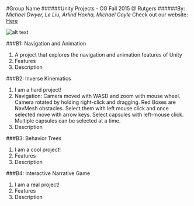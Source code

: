 #Group Name
######Unity Projects - CG Fall 2015 @ Rutgers
######By: *Michael Dwyer, Le Liu, Arlind Hoxha, Michael Coyle*
Check out our website: [Here](https://rocky-brook-2490.herokuapp.com/ "Our Website")

![alt text](teamLogo.png)

###B1: Navigation and Animation
1. A project that explores the navigation and animation features of Unity
2. Features
3. Description

###B2: Inverse Kinematics
1. I am a hard project!
2. Navigation:
    Camera moved with WASD and zoom with mouse wheel. Camera rotated by holding right-click
    and dragging.
    Red Boxes are NavMesh obstacles. Select them with left mouse click and once selected
    move with arrow keys.
    Select capsules with left-mouse click. Multiple capsules can be selected at a time.
3. Description

###B3: Behavior Trees
1. I am a cool project!
2. Features
3. Description

###B4: Interactive Narrative Game
1. I am a real project!
2. Features
3. Description
